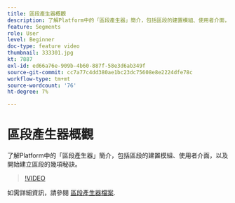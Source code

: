 ```yaml
---
title: 區段產生器概觀
description: 了解Platform中的「區段產生器」簡介，包括區段的建置模組、使用者介面，以及開始建立區段的幾項秘訣。
feature: Segments
role: User
level: Beginner
doc-type: feature video
thumbnail: 333301.jpg
kt: 7887
exl-id: ed66a76e-909b-4b60-887f-58e3d6ab349f
source-git-commit: cc7a77c4dd380ae1bc23dc75608e8e2224dfe78c
workflow-type: tm+mt
source-wordcount: '76'
ht-degree: 7%

---
```


# 區段產生器概觀

了解Platform中的「區段產生器」簡介，包括區段的建置模組、使用者介面，以及開始建立區段的幾項秘訣。

>[!VIDEO](https://video.tv.adobe.com/v/333301/?quality=12&learn=on)

如需詳細資訊，請參閱 [區段產生器檔案](https://experienceleague.adobe.com/docs/experience-platform/segmentation/ui/segment-builder.html).
